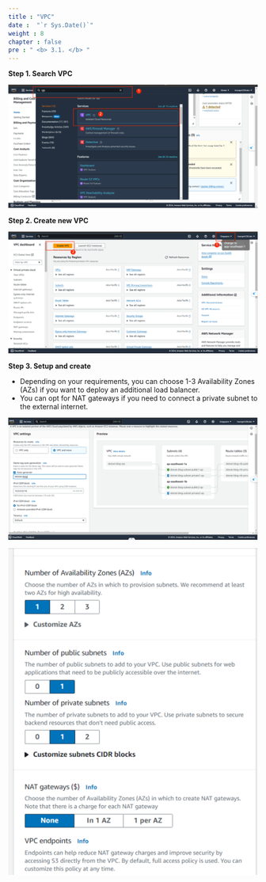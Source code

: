 ```yaml
---
title : "VPC"
date :  "`r Sys.Date()`" 
weight : 8 
chapter : false
pre : " <b> 3.1. </b> "
---
```


**Step 1. Search VPC** 

![vpc_01(1).png](vpc_01(1).png)

**Step 2. Create new VPC**

![vpc_02(1).png](vpc_02(1).png)

**Step 3. Setup and create**

- Depending on your requirements, you can choose 1-3 Availability Zones (AZs) if you want to deploy an additional load balancer.
- You can opt for NAT gateways if you need to connect a private subnet to the external internet.

![image.png](image.png)

![image.png](image%201.png)
